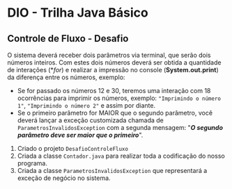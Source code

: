 # DIO - Trilha Java Básico

## Controle de Fluxo - Desafio

O sistema deverá receber dois parâmetros via terminal, que serão dois números inteiros. Com estes dois números deverá ser obtida a quantidade de interações (**for*) e realizar a impressão no console 
(**System.out.print**) da diferença entre os números, exemplo:

* Se for passado os números 12 e 30, teremos uma interação com 18 ocorrências para imprimir os números, exemplo:
`"Imprimindo o número 1"`, `"Imprimindo o número 2"` e assim por diante.
* Se o primeiro parâmetro for MAIOR que o segundo parâmetro, você deverá lançar a exceção customizada chamada de `ParametrosInvalidosException`
com a segunda mensagem: "***O segundo parâmetro deve ser maior que o primeiro***".   

1. Criado o projeto `DesafioControleFluxo`
2. Criada a classe `Contador.java` para realizar toda a codificação do nosso programa.
3. Criada a classe `ParametrosInvalidosException` que representará a exceção de negócio no sistema. 
